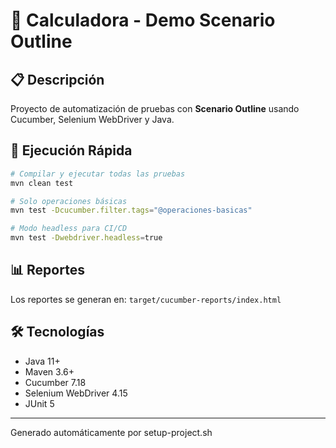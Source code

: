 # 🧮 Calculadora - Demo Scenario Outline

## 📋 Descripción
Proyecto de automatización de pruebas con **Scenario Outline** usando Cucumber, Selenium WebDriver y Java.

## 🚀 Ejecución Rápida

```bash
# Compilar y ejecutar todas las pruebas
mvn clean test

# Solo operaciones básicas
mvn test -Dcucumber.filter.tags="@operaciones-basicas"

# Modo headless para CI/CD
mvn test -Dwebdriver.headless=true
```

## 📊 Reportes
Los reportes se generan en: `target/cucumber-reports/index.html`

## 🛠️ Tecnologías
- Java 11+
- Maven 3.6+
- Cucumber 7.18
- Selenium WebDriver 4.15
- JUnit 5

---
Generado automáticamente por setup-project.sh
